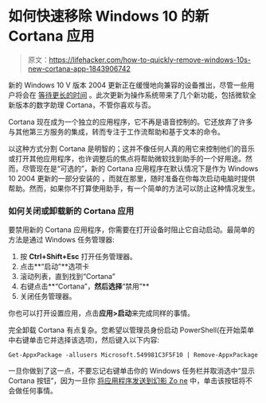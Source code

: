 # 如何快速移除 Windows 10 的新 Cortana 应用

> 原文：<https://lifehacker.com/how-to-quickly-remove-windows-10s-new-cortana-app-1843906742>

新的 Windows 10 V 版本 2004 更新正在缓慢地向兼容的设备推出，尽管一些用户将会在 [等待更长的时间](https://lifehacker.com/how-to-install-the-windows-10-may-2020-update-if-its-mi-1843732242) 。此次更新为操作系统带来了几个新功能，包括微软全新版本的数字助理 Cortana，不管你喜欢与否。



Cortana 现在成为一个独立的应用程序，它不再是语音控制的。它还放弃了许多与其他第三方服务的集成，转而专注于工作流帮助和基于文本的命令。

以这种方式分割 Cortana 是明智的；这并不像任何人真的用它来控制他们的音乐或打开其他应用程序，也许调整后的焦点将帮助微软找到助手的一个好用途。然而，尽管现在是“可选的”，新的 Cortana 应用程序在默认情况下是作为 Windows 10 2004 更新的一部分安装的 ，而就在那里，随时准备在你每次启动电脑时提供帮助。然而，如果你不打算使用助手，有一个简单的方法可以防止这种情况发生。

### 如何关闭或卸载新的 Cortana 应用

要禁用新的 Cortana 应用程序，你需要在打开设备时阻止它自动启动。最简单的方法是通过 Windows 任务管理器:

1.  按 **Ctrl+Shift+Esc** 打开任务管理器。
2.  点击**“启动”**选项卡
3.  滚动列表，直到找到“Cortana”
4.  右键点击**“Cortana”，**然后选择**“禁用”**
5.  关闭任务管理器。

你也可以打开设置应用，点击**应用>启动**来完成同样的事情。

完全卸载 Cortana 有点复杂。您希望以管理员身份启动 PowerShell(在开始菜单中右键单击它并选择该选项)，然后键入以下内容:

`Get-AppxPackage -allusers Microsoft.549981C3F5F10 | Remove-AppxPackage`

一旦你做到了这一点，不要忘记右键单击你的 Windows 任务栏并取消选中“显示 Cortana 按钮”，因为一旦你 [将应用程序发送到幻影 Zo ne](https://www.youtube.com/watch?v=2u3eQc_rx54) 中，单击该按钮将不会做任何事情。